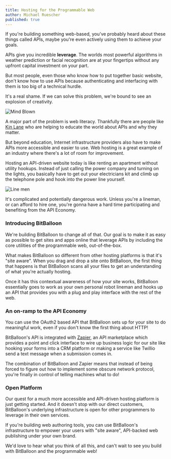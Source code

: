 ```yaml
---
title: Hosting for the Programmable Web
author: Michael Ruescher
published: true
---
```


If you're building something web-based, you've probably heard about these things called APIs, maybe you're even actively using them to achieve your goals.

APIs give you incredible **leverage**. The worlds most powerful algorithms in weather prediction or facial recognition are at your fingertips without any upfront capital investment on your part.

But most people, even those who know how to put together basic website, don't know how to use APIs because authenticating and interfacing with them is too big of a technical hurdle.

It's a real shame. If we can solve this problem, we're bound to see an explosion of creativity.

![Mind Blown](/img/mindblown.gif)

A major part of the problem is web literacy. Thankfully there are people like [Kin Lane](http://apievangelist.com/) who are helping to educate the world about APIs and why they matter.

But beyond education, Internet infrastructure providers also have to make APIs more accessible and easier to use. Web hosting is a great example of an industry where there's a lot of room for improvement.

Hosting an API-driven website today is like renting an apartment without utility hookups. Instead of just calling the power company and turning on the lights, you basically have to get out your electricians kit and climb up the telephone pole and hook into the power line yourself.

![Line men](/img/linemen.jpg)

It's complicated and potentially dangerous work. Unless you're a lineman, or can afford to hire one, you're gonna have a hard time participating and benefiting from the API Economy.

### Introducing BitBalloon

We're building BitBalloon to change all of that. Our goal is to make it as easy as possible to get sites and apps online that leverage APIs by including the core utilities of the programmable web, out-of-the-box.

What makes BitBalloon so different from other hosting platforms is that it's "site aware". When you drag and drop a site onto BitBalloon, the first thing that happens is that BitBalloon scans all your files to get an understanding of what you're actually hosting.

Once it has this contextual awareness of how your site works, BitBalloon essentially goes to work as your own personal robot lineman and hooks up an API that provides you with a plug and play interface with the rest of the web.

### An on-ramp to the API Economy

You can use the OAuth2 based API that BitBalloon sets up for your site to do meaningful work, even if you don't know the first thing about HTTP!

BitBalloon's API is integrated with <a href="http://www.zapier.com">Zapier</a>, an API marketplace which provides a point and click interface to wire up business logic for our site like hooking your forms into a CRM platform or making a service like Twillio send a text message when a submission comes in.

The combination of BitBalloon and Zapier means that instead of being forced to figure out how to implement some obscure network protocol, you're finally in control of telling machines what to do!

### Open Platform

Our quest for a much more accessible and API-driven hosting platform is just getting started. And it doesn't stop with our direct customers, BitBalloon's underlying infrastructure is open for other programmers to leverage in their own services.

If you're building web authoring tools, you can use BitBalloon's infrastructure to empower your users with "site aware", API-backed web publishing under your own brand.

We'd love to hear what you think of all this, and can't wait to see you build with BitBalloon and the programmable web!













